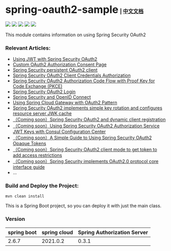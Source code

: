 ## <font size="6p">spring-oauth2-sample</font> <font size="3p">  | [中文文档](README.md)</font>

<p align="left">
	<a href="https://github.com/ReLive27/spring-security-oauth2-sample/stargazers"><img src="https://img.shields.io/github/stars/ReLive27/spring-security-oauth2-sample?style=flat-square&logo=GitHub"></a>
	<a href="https://github.com/ReLive27/spring-security-oauth2-sample/network/members"><img src="https://img.shields.io/github/forks/ReLive27/spring-security-oauth2-sample?style=flat-square&logo=GitHub"></a>
	<a href="https://github.com/ReLive27/spring-security-oauth2-sample/watchers"><img src="https://img.shields.io/github/watchers/ReLive27/spring-security-oauth2-sample?style=flat-square&logo=GitHub"></a>
	<a href="https://github.com/ReLive27/spring-security-oauth2-sample/issues"><img src="https://img.shields.io/github/issues/ReLive27/spring-security-oauth2-sample.svg?style=flat-square&logo=GitHub"></a>
	<a href="https://github.com/ReLive27/spring-security-oauth2-sample/blob/main/LICENSE"><img src="https://img.shields.io/github/license/ReLive27/spring-security-oauth2-sample.svg?style=flat-square"></a>
</p>
This module contains information on using Spring Security OAuth2

### Relevant Articles:

- [Using JWT with Spring Security OAuth2](https://relive27.github.io/blog/spring-security-oauth2-jwt)
- [Custom OAuth2 Authorization Consent Page](https://relive27.github.io/blog/custom-oauth2-consent-page)
- [Spring Security persistent OAuth2 client](https://relive27.github.io/blog/persisrence-oauth2-client)
- [Spring Security OAuth2 Client Credentials Authorization](https://relive27.github.io/blog/oauth2-client-model)
- [Spring Security OAuth2 Authorization Code Flow with Proof Key for Code Exchange (PKCE)](https://relive27.github.io/blog/oauth2-pkce)
- [Spring Security OAuth2 Login](https://relive27.github.io/blog/oauth2-login)
- [Spring Security and OpenID Connect](https://relive27.github.io/blog/springn-security-oidc)
- [Using Spring Cloud Gateway with OAuth2 Pattern](https://relive27.github.io/blog/spring-gateway-oauth2)
- [Spring Security OAuth2 implements simple key rotation and configures resource server JWK cache](https://relive27.github.io/blog/jwk-cache-and-rotate-key)
- [（Coming soon）Spring Security OAuth2 and dynamic client registration]()
- [（Coming soon）Using Spring Security OAuth2 Authorization Service JWT Keys with Consul Configuration Center]()
- [（Coming soon）A Simple Guide to Using Spring Security OAuth2 Opaque Tokens]()
- [（Coming soon）Spring Security OAuth2 client mode to get token to add access restrictions]()
- [（Coming soon）Spring Security implements OAuth2.0 protocol core interface guide]()
- ...
### Build and Deploy the Project:

```
mvn clean install
```

This is a Spring Boot project, so you can deploy it with just the main class.

### Version

| spring boot   | spring cloud  | Spring Authorization Server  |
| ---------------- | ----------------- |----------------- |
| 2.6.7            | 2021.0.2          | 0.3.1            |

